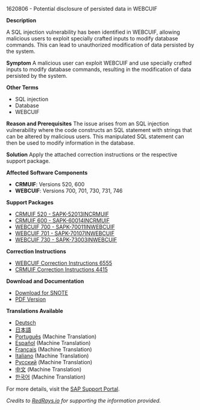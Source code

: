 1620806 - Potential disclosure of persisted data in WEBCUIF

**Description**

A SQL injection vulnerability has been identified in WEBCUIF, allowing malicious users to exploit specially crafted inputs to modify database commands. This can lead to unauthorized modification of data persisted by the system.

**Symptom**
A malicious user can exploit WEBCUIF and use specially crafted inputs to modify database commands, resulting in the modification of data persisted by the system.

**Other Terms**
- SQL injection
- Database
- WEBCUIF

**Reason and Prerequisites**
The issue arises from an SQL injection vulnerability where the code constructs an SQL statement with strings that can be altered by malicious users. This manipulated SQL statement can then be used to modify information in the database.

**Solution**
Apply the attached correction instructions or the respective support package.

**Affected Software Components**
- **CRMUIF**: Versions 520, 600
- **WEBCUIF**: Versions 700, 701, 730, 731, 746

**Support Packages**
- [CRMUIF 520 - SAPK-52013INCRMUIF](https://me.sap.com/supportpackage/SAPK-52013INCRMUIF)
- [CRMUIF 600 - SAPK-60014INCRMUIF](https://me.sap.com/supportpackage/SAPK-60014INCRMUIF)
- [WEBCUIF 700 - SAPK-70011INWEBCUIF](https://me.sap.com/supportpackage/SAPK-70011INWEBCUIF)
- [WEBCUIF 701 - SAPK-70107INWEBCUIF](https://me.sap.com/supportpackage/SAPK-70107INWEBCUIF)
- [WEBCUIF 730 - SAPK-73003INWEBCUIF](https://me.sap.com/supportpackage/SAPK-73003INWEBCUIF)

**Correction Instructions**
- [WEBCUIF Correction Instructions 6555](https://me.sap.com/corrins/0001620806/6555)
- [CRMUIF Correction Instructions 4415](https://me.sap.com/corrins/0001620806/4415)

**Download and Documentation**
- [Download for SNOTE](https://notesdownloads.sap.com/note/0040000009625662017)
- [PDF Version](https://userapps.support.sap.com/sap/support/sfm/notes/print/0001620806?language=en-US&token=72C4EFD704B8EC87CA6CBF169CFDFDBB)

**Translations Available**
- [Deutsch](https://me.sap.com/notes/0001620806/D)
- [日本語](https://me.sap.com/notes/0001620806/J)
- [Português](https://me.sap.com/notes/0001620806/P) (Machine Translation)
- [Español](https://me.sap.com/notes/0001620806/S) (Machine Translation)
- [Français](https://me.sap.com/notes/0001620806/F) (Machine Translation)
- [Italiano](https://me.sap.com/notes/0001620806/I) (Machine Translation)
- [Русский](https://me.sap.com/notes/0001620806/R) (Machine Translation)
- [中文](https://me.sap.com/notes/0001620806/1) (Machine Translation)
- [한국어](https://me.sap.com/notes/0001620806/3) (Machine Translation)

For more details, visit the [SAP Support Portal](https://me.sap.com/).

*Credits to [RedRays.io](https://redrays.io) for supporting the information provided.*